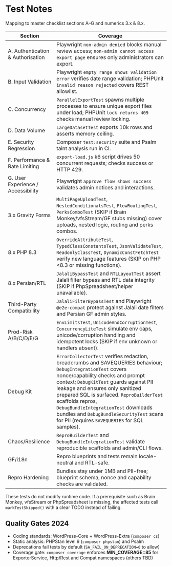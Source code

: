 # Test Notes

Mapping to master checklist sections A–G and numerics 3.x & 8.x.

| Section | Coverage |
| ------- | -------- |
| A. Authentication & Authorisation | Playwright `non-admin denied` blocks manual review access; `non-admin cannot access export page` ensures only administrators can export. |
| B. Input Validation | Playwright `empty range shows validation error` verifies date range validation; PHPUnit `invalid reason rejected` covers REST allowlist. |
| C. Concurrency | `ParallelExportTest` spawns multiple processes to ensure unique export files under load; PHPUnit `lock returns 409` checks manual review locking. |
| D. Data Volume | `LargeDatasetTest` exports 10k rows and asserts memory ceiling. |
| E. Security Regression | Composer `test:security` suite and Psalm taint analysis run in CI. |
| F. Performance & Rate Limiting | `export-load.js` k6 script drives 50 concurrent requests; checks success or HTTP 429. |
| G. User Experience / Accessibility | Playwright `approve flow shows success` validates admin notices and interactions. |
| 3.x Gravity Forms | `MultiPageUploadTest`, `NestedConditionalsTest`, `FlowRoutingTest`, `PerksComboTest` (SKIP if Brain Monkey/vfsStream/GF stubs missing) cover uploads, nested logic, routing and perks combos. |
| 8.x PHP 8.3 | `OverrideAttributeTest`, `TypedClassConstantsTest`, `JsonValidateTest`, `ReadonlyClassTest`, `DynamicConstFetchTest` verify new language features (SKIP on PHP <8.3 or missing functions). |
| 8.x Persian/RTL | `JalaliBypassTest` and `RTLLayoutTest` assert Jalali filter bypass and RTL data integrity (SKIP if PhpSpreadsheet/helper unavailable). |
| Third-Party Compatibility | `JalaliFilterBypassTest` and Playwright `@e2e-compat` protect against Jalali date filters and Persian GF admin styles. |
| Prod-Risk A/B/C/D/E/G | `EnvLimitsTest`, `UnicodeAndCorruptionTest`, `ConcurrencyLiteTest` simulate env caps, unicode/corruption handling and idempotent locks (SKIP if env unknown or handlers absent). |
| Debug Kit | `ErrorCollectorTest` verifies redaction, breadcrumbs and SAVEQUERIES behaviour; `DebugIntegrationTest` covers nonce/capability checks and prompt context; `DebugKitTest` guards against PII leakage and ensures only sanitized prepared SQL is surfaced. `ReproBuilderTest` scaffolds repros, `DebugBundleIntegrationTest` downloads bundles and `DebugBundleSecurityTest` scans for PII (requires `SAVEQUERIES` for SQL samples). |
| Chaos/Resilience | `ReproBuilderTest` and `DebugBundleIntegrationTest` validate reproducible scaffolds and admin/CLI flows. |
| GF/i18n | Repro blueprints and tests remain locale-neutral and RTL-safe. |
| Repro Hardening | Bundles stay under 1MB and PII-free; blueprint schema, nonce and capability checks are validated. |

These tests do not modify runtime code. If a prerequisite such as Brain Monkey, vfsStream or PhpSpreadsheet is missing, the affected tests call `markTestSkipped()` with a clear TODO instead of failing.

## Quality Gates 2024

- Coding standards: WordPress-Core + WordPress-Extra (`composer cs`)
- Static analysis: PHPStan level 9 (`composer phpstan`) and Psalm
- Deprecations fail tests by default (`SA_FAIL_ON_DEPRECATION=0` to allow)
- Coverage gate: `composer coverage` enforces **MIN_COVERAGE=85** for ExporterService, Http/Rest and Compat namespaces (others TBD)
